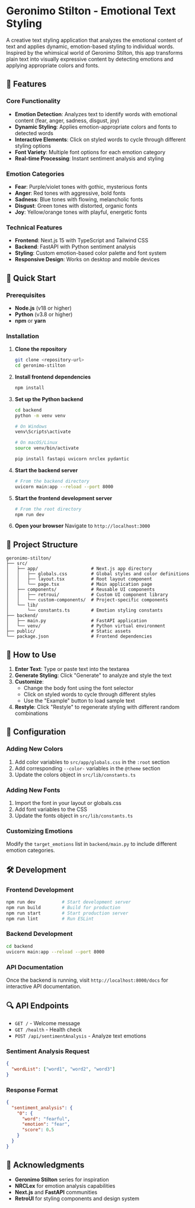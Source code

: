 # Geronimo Stilton - Emotional Text Styling

A creative text styling application that analyzes the emotional content of text and applies dynamic, emotion-based styling to individual words. Inspired by the whimsical world of Geronimo Stilton, this app transforms plain text into visually expressive content by detecting emotions and applying appropriate colors and fonts.

## 🎨 Features

### Core Functionality
- **Emotion Detection**: Analyzes text to identify words with emotional content (fear, anger, sadness, disgust, joy)
- **Dynamic Styling**: Applies emotion-appropriate colors and fonts to detected words
- **Interactive Elements**: Click on styled words to cycle through different styling options
- **Font Variety**: Multiple font options for each emotion category
- **Real-time Processing**: Instant sentiment analysis and styling

### Emotion Categories
- **Fear**: Purple/violet tones with gothic, mysterious fonts
- **Anger**: Red tones with aggressive, bold fonts  
- **Sadness**: Blue tones with flowing, melancholic fonts
- **Disgust**: Green tones with distorted, organic fonts
- **Joy**: Yellow/orange tones with playful, energetic fonts

### Technical Features
- **Frontend**: Next.js 15 with TypeScript and Tailwind CSS
- **Backend**: FastAPI with Python sentiment analysis
- **Styling**: Custom emotion-based color palette and font system
- **Responsive Design**: Works on desktop and mobile devices

## 🚀 Quick Start

### Prerequisites
- **Node.js** (v18 or higher)
- **Python** (v3.8 or higher)
- **npm** or **yarn**

### Installation

1. **Clone the repository**
   ```bash
   git clone <repository-url>
   cd geronimo-stilton
   ```

2. **Install frontend dependencies**
   ```bash
   npm install
   ```

3. **Set up the Python backend**
   ```bash
   cd backend
   python -m venv venv
   
   # On Windows
   venv\Scripts\activate
   
   # On macOS/Linux
   source venv/bin/activate
   
   pip install fastapi uvicorn nrclex pydantic
   ```

4. **Start the backend server**
   ```bash
   # From the backend directory
   uvicorn main:app --reload --port 8000
   ```

5. **Start the frontend development server**
   ```bash
   # From the root directory
   npm run dev
   ```

6. **Open your browser**
   Navigate to `http://localhost:3000`

## 📁 Project Structure

```
geronimo-stilton/
├── src/
│   ├── app/                    # Next.js app directory
│   │   ├── globals.css         # Global styles and color definitions
│   │   ├── layout.tsx          # Root layout component
│   │   └── page.tsx            # Main application page
│   ├── components/             # Reusable UI components
│   │   ├── retroui/            # Custom UI component library
│   │   └── custom-components/  # Project-specific components
│   └── lib/
│       └── constants.ts        # Emotion styling constants
├── backend/
│   ├── main.py                 # FastAPI application
│   └── venv/                   # Python virtual environment
├── public/                     # Static assets
└── package.json                # Frontend dependencies
```

## 🎯 How to Use

1. **Enter Text**: Type or paste text into the textarea
2. **Generate Styling**: Click "Generate" to analyze and style the text
3. **Customize**: 
   - Change the body font using the font selector
   - Click on styled words to cycle through different styles
   - Use the "Example" button to load sample text
4. **Restyle**: Click "Restyle" to regenerate styling with different random combinations

## 🔧 Configuration

### Adding New Colors
1. Add color variables to `src/app/globals.css` in the `:root` section
2. Add corresponding `--color-` variables in the `@theme` section
3. Update the colors object in `src/lib/constants.ts`

### Adding New Fonts
1. Import the font in your layout or globals.css
2. Add font variables to the CSS
3. Update the fonts object in `src/lib/constants.ts`

### Customizing Emotions
Modify the `target_emotions` list in `backend/main.py` to include different emotion categories.

## 🛠️ Development

### Frontend Development
```bash
npm run dev          # Start development server
npm run build        # Build for production
npm run start        # Start production server
npm run lint         # Run ESLint
```

### Backend Development
```bash
cd backend
uvicorn main:app --reload --port 8000
```

### API Documentation
Once the backend is running, visit `http://localhost:8000/docs` for interactive API documentation.

## 🔍 API Endpoints

- `GET /` - Welcome message
- `GET /health` - Health check
- `POST /api/sentimentAnalysis` - Analyze text emotions

### Sentiment Analysis Request
```json
{
  "wordList": ["word1", "word2", "word3"]
}
```

### Response Format
```json
{
  "sentiment_analysis": {
    "0": {
      "word": "fearful",
      "emotion": "fear",
      "score": 0.5
    }
  }
}
```

## 🙏 Acknowledgments

- **Geronimo Stilton** series for inspiration
- **NRCLex** for emotion analysis capabilities
- **Next.js** and **FastAPI** communities
- **RetroUI** for styling components and design system
